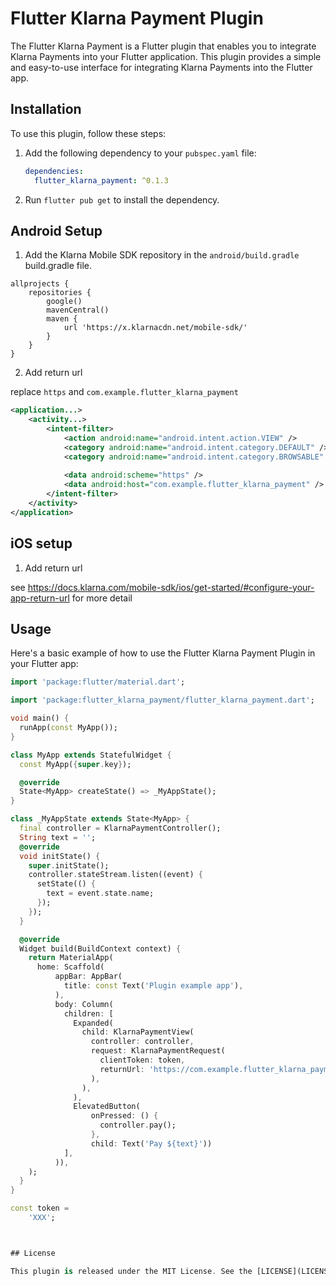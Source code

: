 # Flutter Klarna Payment Plugin

The Flutter Klarna Payment is a Flutter plugin that enables you to integrate Klarna Payments into your Flutter application. This plugin provides a simple and easy-to-use interface for integrating Klarna Payments into the Flutter app.

## Installation

To use this plugin, follow these steps:

1. Add the following dependency to your `pubspec.yaml` file:

   ```yaml
   dependencies:
     flutter_klarna_payment: ^0.1.3
   ```

2. Run `flutter pub get` to install the dependency.


## Android Setup 

1. Add the Klarna Mobile SDK repository in the `android/build.gradle` build.gradle file.

```
allprojects {
    repositories {
        google()
        mavenCentral()
        maven {
            url 'https://x.klarnacdn.net/mobile-sdk/'
        }
    }
}
```

2. Add return url 

replace `https` and `com.example.flutter_klarna_payment` 

```xml
<application...>
    <activity...>
        <intent-filter>
            <action android:name="android.intent.action.VIEW" />
            <category android:name="android.intent.category.DEFAULT" />
            <category android:name="android.intent.category.BROWSABLE" />
        
            <data android:scheme="https" />
            <data android:host="com.example.flutter_klarna_payment" />
        </intent-filter>
    </activity>
</application>
```

## iOS setup

1. Add return url

see https://docs.klarna.com/mobile-sdk/ios/get-started/#configure-your-app-return-url for more detail

## Usage

Here's a basic example of how to use the Flutter Klarna Payment Plugin in your Flutter app:

```dart
import 'package:flutter/material.dart';

import 'package:flutter_klarna_payment/flutter_klarna_payment.dart';

void main() {
  runApp(const MyApp());
}

class MyApp extends StatefulWidget {
  const MyApp({super.key});

  @override
  State<MyApp> createState() => _MyAppState();
}

class _MyAppState extends State<MyApp> {
  final controller = KlarnaPaymentController();
  String text = '';
  @override
  void initState() {
    super.initState();
    controller.stateStream.listen((event) {
      setState(() {
        text = event.state.name;
      });
    });
  }

  @override
  Widget build(BuildContext context) {
    return MaterialApp(
      home: Scaffold(
          appBar: AppBar(
            title: const Text('Plugin example app'),
          ),
          body: Column(
            children: [
              Expanded(
                child: KlarnaPaymentView(
                  controller: controller,
                  request: KlarnaPaymentRequest(
                    clientToken: token,
                    returnUrl: 'https://com.example.flutter_klarna_payment',
                  ),
                ),
              ),
              ElevatedButton(
                  onPressed: () {
                    controller.pay();
                  },
                  child: Text('Pay ${text}'))
            ],
          )),
    );
  }
}

const token =
    'XXX';



## License

This plugin is released under the MIT License. See the [LICENSE](LICENSE) file for details.
